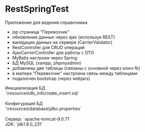 # RestSpringTest
Приложение для ведения справочника
<html>
  <ul>
    <li>jsp страница "Перевозчик"</li>
    <li>обновление данных через ajax (используя REST)</li>
    <li>валидации данных на сервере (CarrierValidator)</li>
    <li>RestController для CRUD операций</li>
    <li>AjaxCarrierController для работы с DTO</li>
    <li>MyBatis настроен через Spring</li>
    <li>БД MySQL (xampp, phpmyadmin)</li>
    <li>добавлены две таблицы (связаны с основной через ключ fk)</li>
    <li>в мапере "Перевозчик" настроена связь между таблицами</li>
    <li>подключен bootstrap (через webjars)</li>
  </ul> 
</html>
Инициализация БД
</br>`\resources\db_init\create_insert.sql`
</br>
</br>Конфигурация БД
</br>`\resources\database\jdbc.properties`
</br>
</br>Сервер: `apache-tomcat-9.0.71`
</br>JDK: `jdk1.8.0_231`


